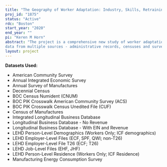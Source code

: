 ```yaml
---
title: "The Geography of Worker Adaptation: Industry, Skills, Retraining, Mobility, and Housing Costs"
proj_id: "1875"
status: "Active"
rdc: "Boston"
start_year: "2020"
end_year: ""
pi: "Keren M Horn"
abstract: "The project is a comprehensive new study of worker adaptation to changing labor market conditions, following a nationally representative sample of several million workers who have lost jobs due to involuntary layoffs. We will utilize rich confidential U.S. Census Bureau micro
data from multiple sources - administrative records, censuses and surveys - that will enable us to follow the subsequent economic and geographic mobility of these workers over extended time periods. Using these data, we will provide a portrait of worker adaptation to the ongoing significant changes in demand for labor across numerous dimensions, such as worker history including industry and earnings; and worker and household characteristics including age, education, homeownership, and race. Our primary contribution will be a focus on geography, specifically how place shapes outcomes for individual workers. Observing the multidimensional patterns of worker adjustment, including mobility outcomes and transition to joblessness, will be highly relevant for understanding worker adjustment to mass layoffs and changing economic circumstances. We will follow individual displaced workers over time as well as across states, link their decisions to individual and local characteristics, and include a wide set of metropolitan-level characteristicsthat could shape worker outcomes, including housing costs, employment growth by industry, and other measures of labor market conditions. We will further work towards estimating a set of causal models examining worker mobility choices and long run earnings outcomes to increase our understanding of how involuntarily laid-off workers adapt in a variety of settings characterized by location and industry."
layout: project
---
```


**Datasets Used:**

  - American Community Survey 
  - Annual Integrated Economic Survey 
  - Annual Survey of Manufactures 
  - Decennial Census 
  - BOC Census Numident (CNUM) 
  - BOC PIK Crosswalk American Community Survey (ACS) 
  - BOC PIK Crosswalk Census Unedited File (CUF) 
  - Census of Manufactures 
  - Integrated Longitudinal Business Database 
  - Longitudinal Business Database - No Revenue 
  - Longitudinal Business Database - With EIN and Revenue 
  - LEHD Person-Level Demographics (Workers Only; ICF demographics) 
  - LEHD Employer-Level Files (ECF, SPF, QWI; non-T26) 
  - LEHD Employer-Level File T26 (ECF; T26) 
  - LEHD Job-Level Files (EHF, JHF) 
  - LEHD Person-Level Residence (Workers Only; ICF Residence) 
  - Manufacturing Energy Consumption Survey 

